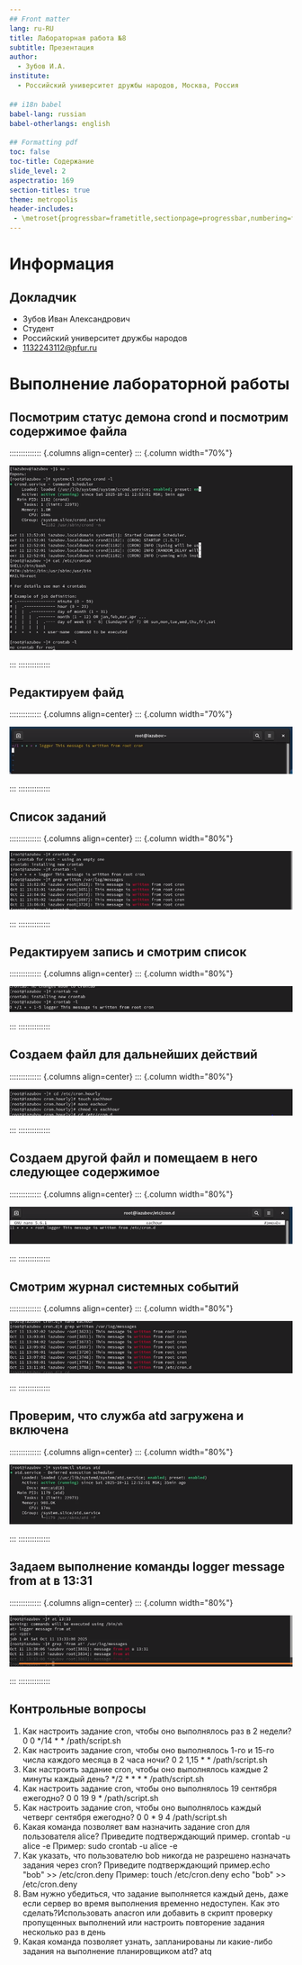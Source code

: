 ```yaml
---
## Front matter
lang: ru-RU
title: Лабораторная работа №8
subtitle: Презентация
author:
  - Зубов И.А.
institute:
  - Российский университет дружбы народов, Москва, Россия

## i18n babel
babel-lang: russian
babel-otherlangs: english

## Formatting pdf
toc: false
toc-title: Содержание
slide_level: 2
aspectratio: 169
section-titles: true
theme: metropolis
header-includes:
 - \metroset{progressbar=frametitle,sectionpage=progressbar,numbering=fraction}
---
```


# Информация

## Докладчик

  * Зубов Иван Александрович
  * Студент
  * Российский университет дружбы народов
  * 1132243112@pfur.ru

# Выполнение лабораторной работы

## Посмотрим статус демона crond и посмотрим  содержимое файла

:::::::::::::: {.columns align=center}
::: {.column width="70%"}

![](image/1.png)

:::
::::::::::::::

## Редактируем файд

:::::::::::::: {.columns align=center}
::: {.column width="70%"}

![](image/2.png)

:::
::::::::::::::

## Список заданий

:::::::::::::: {.columns align=center}
::: {.column width="80%"}

![](image/3.png)

:::
::::::::::::::

## Редактируем запись и смотрим список


:::::::::::::: {.columns align=center}
::: {.column width="80%"}

![](image/4.png)

:::
::::::::::::::

## Создаем файл для дальнейших действий

:::::::::::::: {.columns align=center}
::: {.column width="80%"}

![](image/5.png)

:::
::::::::::::::

## Создаем другой файл  и помещаем в него следующее содержимое


:::::::::::::: {.columns align=center}
::: {.column width="80%"}

![](image/6.png)

:::
::::::::::::::

## Смотрим журнал системных событий

:::::::::::::: {.columns align=center}
::: {.column width="80%"}

![](image/7.png)

:::
::::::::::::::

## Проверим, что служба atd загружена и включена

:::::::::::::: {.columns align=center}
::: {.column width="80%"}

![](image/8.png)

:::
::::::::::::::

## Задаем выполнение команды logger message from at в 13:31

:::::::::::::: {.columns align=center}
::: {.column width="80%"}

![](image/9.png)

:::
::::::::::::::

## Контрольные вопросы

1. Как настроить задание cron, чтобы оно выполнялось раз в 2 недели? 0 0 */14 * * /path/script.sh
2. Как настроить задание cron, чтобы оно выполнялось 1-го и 15-го числа каждого месяца в 2 часа ночи? 0 2 1,15 * * /path/script.sh
3. Как настроить задание cron, чтобы оно выполнялось каждые 2 минуты каждый день? */2 * * * * /path/script.sh
4. Как настроить задание cron, чтобы оно выполнялось 19 сентября ежегодно? 0 0 19 9 * /path/script.sh
5. Как настроить задание cron, чтобы оно выполнялось каждый четверг сентября ежегодно? 0 0 * 9 4 /path/script.sh
6. Какая команда позволяет вам назначить задание cron для пользователя alice? Приведите подтверждающий пример. crontab -u alice -e Пример: sudo crontab -u alice -e
7. Как указать, что пользователю bob никогда не разрешено назначать задания через cron? Приведите подтверждающий пример.echo "bob" >> /etc/cron.deny Пример: 
touch /etc/cron.deny
echo "bob" >> /etc/cron.deny
8. Вам нужно убедиться, что задание выполняется каждый день, даже если сервер во время выполнения временно недоступен. Как это сделать?Использовать anacron или добавить в скрипт проверку пропущенных выполнений или настроить повторение задания несколько раз в день
9. Какая команда позволяет узнать, запланированы ли какие-либо задания на выполнение планировщиком atd? atq
